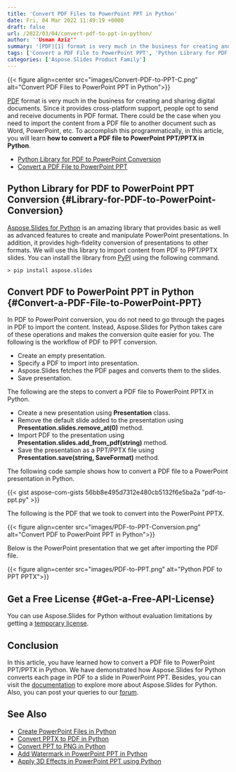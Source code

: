 ```yaml
---
title: 'Convert PDF Files to PowerPoint PPT in Python'
date: Fri, 04 Mar 2022 11:49:19 +0000
draft: false
url: /2022/03/04/convert-pdf-to-ppt-in-python/
author: ''Usman Aziz''
summary: '[PDF][1] format is very much in the business for creating and sharing digital documents. Since it provides cross-platform support, people opt to send and receive documents in PDF format. There could be the case when you need to import the content from a PDF file to another document such as Word, PowerPoint, etc. To accomplish this programmatically, in this article, you will learn **how to convert a PDF file to PowerPoint PPT/PPTX in Python**.'
tags: ['Convert a PDF File to PowerPoint PPT', 'Python Library for PDF to PowerPoint Conversion', 'convert pdf to ppt in python', 'convert pdf to pptx in python']
categories: ['Aspose.Slides Product Family']
---
```




{{< figure align=center src="images/Convert-PDF-to-PPT-C.png" alt="Convert PDF Files to PowerPoint PPT in Python">}}


[PDF][2] format is very much in the business for creating and sharing digital documents. Since it provides cross-platform support, people opt to send and receive documents in PDF format. There could be the case when you need to import the content from a PDF file to another document such as Word, PowerPoint, etc. To accomplish this programmatically, in this article, you will learn **how to convert a PDF file to PowerPoint PPT/PPTX in Python**.

*   [Python Library for PDF to PowerPoint Conversion][3]
*   [Convert a PDF File to PowerPoint PPT][4]

## Python Library for PDF to PowerPoint PPT Conversion {#Library-for-PDF-to-PowerPoint-Conversion}

[Aspose.Slides for Python][5] is an amazing library that provides basic as well as advanced features to create and manipulate PowerPoint presentations. In addition, it provides high-fidelity conversion of presentations to other formats. We will use this library to import content from PDF to PPT/PPTX slides. You can install the library from [PyPI][6] using the following command.

```
> pip install aspose.slides
```

## Convert PDF to PowerPoint PPT in Python {#Convert-a-PDF-File-to-PowerPoint-PPT}

In PDF to PowerPoint conversion, you do not need to go through the pages in PDF to import the content. Instead, Aspose.Slides for Python takes care of these operations and makes the conversion quite easier for you. The following is the workflow of PDF to PPT conversion.

*   Create an empty presentation.
*   Specify a PDF to import into presentation.
*   Aspose.Slides fetches the PDF pages and converts them to the slides.
*   Save presentation.

The following are the steps to convert a PDF file to PowerPoint PPTX in Python.

*   Create a new presentation using **Presentation** class.
*   Remove the default slide added to the presentation using **Presentation.slides.remove\_at(0)** method.
*   Import PDF to the presentation using **Presentation.slides.add\_from\_pdf(string)** method.
*   Save the presentation as a PPT/PPTX file using **Presentation.save(string, SaveFormat)** method.

The following code sample shows how to convert a PDF file to a PowerPoint presentation in Python.

{{< gist aspose-com-gists 56bb8e495d7312e480cb5132f6e5ba2a "pdf-to-ppt.py" >}}

The following is the PDF that we took to convert into the PowerPoint PPTX.



{{< figure align=center src="images/PDF-to-PPT-Conversion.png" alt="Convert PDF to PowerPoint PPT in Python">}}


Below is the PowerPoint presentation that we get after importing the PDF file.



{{< figure align=center src="images/PDF-to-PPT.png" alt="Python PDF to PPT PPTX">}}


## Get a Free License {#Get-a-Free-API-License}

You can use Aspose.Slides for Python without evaluation limitations by getting a [temporary license][7].

## Conclusion

In this article, you have learned how to convert a PDF file to PowerPoint PPT/PPTX in Python. We have demonstrated how Aspose.Slides for Python converts each page in PDF to a slide in PowerPoint PPT. Besides, you can visit the [documentation][8] to explore more about Aspose.Slides for Python. Also, you can post your queries to our [forum][9].

## See Also

*   [Create PowerPoint Files in Python][10]
*   [Convert PPTX to PDF in Python][11]
*   [Convert PPT to PNG in Python][12]
*   [Add Watermark in PowerPoint PPT in Python][13]
*   [Apply 3D Effects in PowerPoint PPT using Python][14]




[1]: https://docs.fileformat.com/pdf/
[2]: https://docs.fileformat.com/pdf/
[3]: #Library-for-PDF-to-PowerPoint-Conversion
[4]: #Convert-a-PDF-File-to-PowerPoint-PPT
[5]: https://products.aspose.com/slides/python-net/
[6]: https://pypi.org/project/aspose.slides/
[7]: https://purchase.aspose.com/temporary-license
[8]: https://docs.aspose.com/slides/python-net/
[9]: https://forum.aspose.com/
[10]: https://blog.aspose.com/2021/12/31/create-powerpoint-presentations-in-python/
[11]: https://blog.aspose.com/2021/12/28/convert-pptx-ppt-to-pdf-python/
[12]: https://blog.aspose.com/2021/12/29/convert-ppt-to-png-in-python/
[13]: https://blog.aspose.com/2022/02/09/add-watermark-to-powerpoint-ppt-in-python/
[14]: https://blog.aspose.com/2022/01/08/create-three-d-effects-in-ppt-python/




